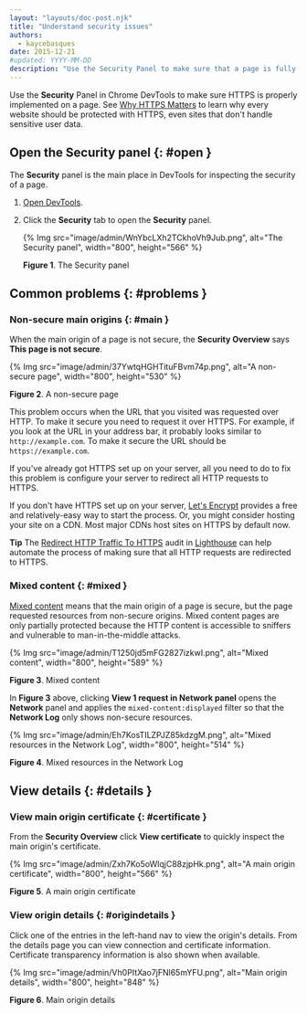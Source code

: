 ```yaml
---
layout: "layouts/doc-post.njk"
title: "Understand security issues"
authors:
  - kaycebasques
date: 2015-12-21
#updated: YYYY-MM-DD
description: "Use the Security Panel to make sure that a page is fully protected by HTTPS."
---
```


Use the **Security** Panel in Chrome DevTools to make sure HTTPS is properly implemented on a page.
See [Why HTTPS Matters][1] to learn why every website should be protected with HTTPS, even sites
that don't handle sensitive user data.

## Open the Security panel {: #open }

The **Security** panel is the main place in DevTools for inspecting the security of a page.

1.  [Open DevTools][2].
2.  Click the **Security** tab to open the **Security** panel.

    {% Img src="image/admin/WnYbcLXh2TCkhoVh9Jub.png", alt="The Security panel", width="800", height="566" %}

    **Figure 1**. The Security panel

## Common problems {: #problems }

### Non-secure main origins {: #main }

When the main origin of a page is not secure, the **Security Overview** says **This page is not
secure**.

{% Img src="image/admin/37YwtqHGHTituFBvm74p.png", alt="A non-secure page", width="800", height="530" %}

**Figure 2**. A non-secure page

This problem occurs when the URL that you visited was requested over HTTP. To make it secure you
need to request it over HTTPS. For example, if you look at the URL in your address bar, it probably
looks similar to `http://example.com`. To make it secure the URL should be `https://example.com`.

If you've already got HTTPS set up on your server, all you need to do to fix this problem is
configure your server to redirect all HTTP requests to HTTPS.

If you don't have HTTPS set up on your server, [Let's Encrypt][3] provides a free and
relatively-easy way to start the process. Or, you might consider hosting your site on a CDN. Most
major CDNs host sites on HTTPS by default now.

**Tip** The [Redirect HTTP Traffic To HTTPS][4] audit in [Lighthouse][5] can help automate the
process of making sure that all HTTP requests are redirected to HTTPS.

### Mixed content {: #mixed }

[Mixed content][6] means that the main origin of a page is secure, but the page requested resources
from non-secure origins. Mixed content pages are only partially protected because the HTTP content
is accessible to sniffers and vulnerable to man-in-the-middle attacks.

{% Img src="image/admin/T1250jd5mFG2827izkwI.png", alt="Mixed content", width="800", height="589" %}

**Figure 3**. Mixed content

In **Figure 3** above, clicking **View 1 request in Network panel** opens the **Network** panel and
applies the `mixed-content:displayed` filter so that the **Network Log** only shows non-secure
resources.

{% Img src="image/admin/Eh7KosTILZPJZ85kdzgM.png", alt="Mixed resources in the Network Log", width="800", height="514" %}

**Figure 4**. Mixed resources in the Network Log

## View details {: #details }

### View main origin certificate {: #certificate }

From the **Security Overview** click **View certificate** to quickly inspect the main origin's
certificate.

{% Img src="image/admin/Zxh7Ko5oWlqjC88zjpHk.png", alt="A main origin certificate", width="800", height="566" %}

**Figure 5**. A main origin certificate

### View origin details {: #origindetails }

Click one of the entries in the left-hand nav to view the origin's details. From the details page
you can view connection and certificate information. Certificate transparency information is also
shown when available.

{% Img src="image/admin/Vh0PItXao7jFNl65mYFU.png", alt="Main origin details", width="800", height="848" %}

**Figure 6**. Main origin details

[1]: https://web.dev/why-https-matters/
[2]: /docs/devtools/open
[3]: https://letsencrypt.org/
[4]: https://web.dev/redirects-http/
[5]: https://developers.google.com/web/tools/lighthouse
[6]: https://developers.google.com/web/fundamentals/security/prevent-mixed-content/what-is-mixed-content
